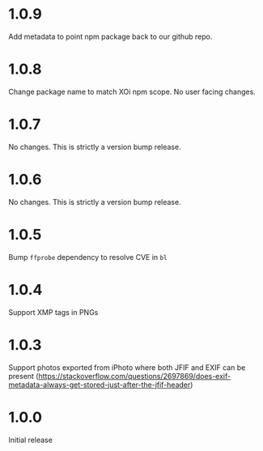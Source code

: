 # 1.0.9

Add metadata to point npm package back to our github repo.

# 1.0.8

Change package name to match XOi npm scope. No user facing changes.

# 1.0.7

No changes. This is strictly a version bump release.

# 1.0.6

No changes. This is strictly a version bump release.

# 1.0.5

Bump `ffprobe` dependency to resolve CVE in `bl`

# 1.0.4

Support XMP tags in PNGs

# 1.0.3

Support photos exported from iPhoto where both JFIF and EXIF can be present (https://stackoverflow.com/questions/2697869/does-exif-metadata-always-get-stored-just-after-the-jfif-header)

# 1.0.0

Initial release
